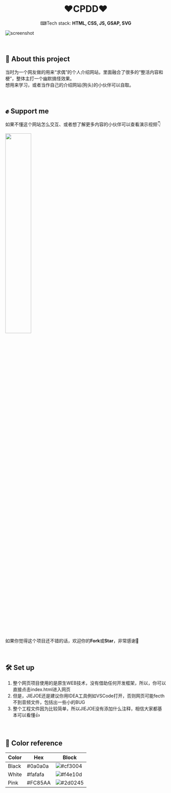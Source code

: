 <h1 align="center">
  ❤CPDD❤
</h1>
<p align="center">
  ⌨Tech stack: <b>HTML, CSS, JS, GSAP, SVG</b>
</p>

![screenshot](https://raw.github.com/JIEJOE-Visual/cpdd/main/imgs/screenshot.jpg)

<br>

## 📜 About this project
当时为一个网友做的用来“求偶”的个人介绍网站，里面融合了很多的“整活内容和梗”，整体主打一个幽默搞怪效果。<br>
想用来学习，或者当作自己的介绍网站(狗头)的小伙伴可以自取。

<br>

## ✊️ Support me
如果不懂这个网站怎么交互、或者想了解更多内容的小伙伴可以查看演示视频👇

<a href="https://www.bilibili.com/video/BV1Ne41177jP">
<img src="https://i1.hdslb.com/bfs/archive/1524b0f1a3dc02573fe6f9080297ba25f6c9441b.jpg" width="40%">
</a>

如果你觉得这个项目还不错的话，欢迎你的**Fork**或**Star**，非常感谢🙇‍

<br>

## 🛠 Set up
1. 整个网页项目使用的是原生WEB技术，没有借助任何开发框架，所以，你可以直接点击index.html进入网页
2. 但是，JIEJOE还是建议你用IDEA工具例如VSCode打开，否则网页可能fecth不到音频文件，包括出一些小的BUG
3. 整个工程文件因为比较简单，所以JIEJOE没有添加什么注释，相信大家都基本可以看懂👍

<br>

## 🎨 Color reference
| Color    | Hex      | Block
| -------- | ---------| -------------
| Black    | #0a0a0a  | ![#cf3004](https://placehold.co/15/0a0a0a/0a0a0a)
| White    | #fafafa  | ![#f4e10d](https://placehold.co/15/fafafa/fafafa)
| Pink     | #FC85AA  | ![#2d0245](https://placehold.co/15/FC85AA/FC85AA)
